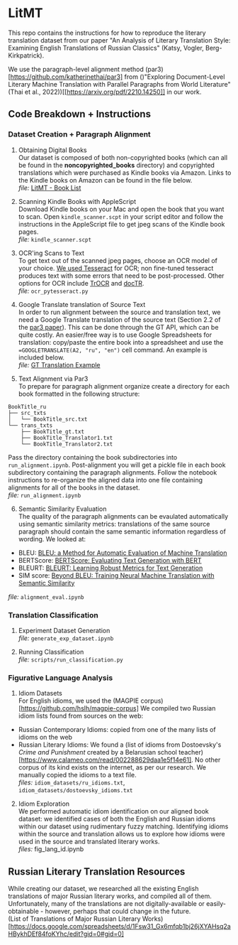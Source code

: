 # LitMT

This repo contains the instructions for how to reproduce the literary translation dataset from our paper "An Analysis of Literary Translation Style: Examining English Translations of Russian Classics" (Katsy, Vogler, Berg-Kirkpatrick).

We use the paragraph-level alignment method (par3)[https://github.com/katherinethai/par3] from ()"Exploring Document-Level Literary Machine Translation with Parallel Paragraphs from World Literature" (Thai et al., 2022))[[https://arxiv.org/pdf/2210.14250]] in our work.

## Code Breakdown + Instructions
### Dataset Creation + Paragraph Alignment
1. Obtaining Digital Books <br />
Our dataset is composed of both non-copyrighted books (which can all be found in the **noncopyrighted_books** directory) and copyrighted translations which were purchased as Kindle books via Amazon. Links to the Kindle books on Amazon can be found in the file below. <br />
*file:* [LitMT - Book List](https://docs.google.com/spreadsheets/d/1FgjpKv9vxqatny2Gryx_RLjGMwZ5EiJ8ugKAntYendQ/edit?usp=sharing)

2. Scanning Kindle Books with AppleScript <br />
Download Kindle books on your Mac and open the book that you want to scan. Open `kindle_scanner.scpt` in your script editor and follow the instructions in the AppleScript file to get jpeg scans of the Kindle book pages. <br />
*file:* `kindle_scanner.scpt`

3. OCR'ing Scans to Text <br />
To get text out of the scanned jpeg pages, choose an OCR model of your choice. [We used Tesseract](https://github.com/tesseract-ocr/tesseract) for OCR; non fine-tuned tesseract produces text with some errors that need to be post-processed. Other options for OCR include [TrOCR](https://huggingface.co/docs/transformers/en/model_doc/trocr) and [docTR](https://github.com/mindee/doctr). <br />
*file:* `ocr_pytesseract.py`

4. Google Translate translation of Source Text <br />
In order to run alignment between the source and translation text, we need a Google Translate translation of the source text (Section 2.2 of the [par3 paper](https://arxiv.org/pdf/2210.14250)). This can be done through the GT API, which can be quite costly. An easier/free way is to use Google Spreadsheets for translation: copy/paste the entire book into a spreadsheet and use the `=GOOGLETRANSLATE(A2, "ru", "en")` cell command. An example is included below. <br />
*file:* [GT Translation Example](https://docs.google.com/spreadsheets/d/1VAXqmaf_g9Y9V4qzbWQLNzIpgMnXADt-Z7U0fsXZhNw/edit?usp=sharing)

5. Text Alignment via Par3<br />
To prepare for paragraph alignment organize create a directory for each book formatted in the following structure: <br />
```
BookTitle_ru
├── src_txts
│   └── BookTitle_src.txt
└── trans_txts
    ├── BookTitle_gt.txt
    ├── BookTitle_Translator1.txt
    └── BookTitle_Translator2.txt
``` 
Pass the directory containing the book subdirectories into `run_alignment.ipynb`. Post-alignment you will get a pickle file in each book subdirectory containing the paragraph alignments. Follow the notebook instructions to re-organize the aligned data into one file containing alignments for all of the books in the dataset. <br />
*file:* `run_alignment.ipynb`

6. Semantic Similarity Evaluation <br />
The quality of the paragraph alignments can be evaulated automatically using semantic similarity metrics: translations of the same source paragraph should contain the same semantic information regardless of wording. We looked at: <br />
- BLEU: [BLEU: a Method for Automatic Evaluation of Machine Translation](https://aclanthology.org/P02-1040.pdf)
- BERTScore: [BERTScore: Evaluating Text Generation with BERT](https://arxiv.org/pdf/1904.09675)
- BLEURT: [BLEURT: Learning Robust Metrics for Text Generation](https://arxiv.org/pdf/2004.04696)
- SIM score: [Beyond BLEU: Training Neural Machine Translation with Semantic Similarity](https://arxiv.org/pdf/1909.06694)

*file:* `alignment_eval.ipynb`

### Translation Classification
1. Experiment Dataset Generation <br />
*file:* `generate_exp_dataset.ipynb`

2. Running Classification <br />
*file:* `scripts/run_classification.py`

### Figurative Language Analysis
1. Idiom Datasets <br />
For English idioms, we used the (MAGPIE corpus)[https://github.com/hslh/magpie-corpus]
We compiled two Russian idiom lists found from sources on the web:
- Russian Contemporary Idioms: copied from one of the many lists of idioms on the web
- Russian Literary Idioms: We found a (list of idioms from Dostoevsky's *Crime and Punishment* created by a Belarusian school teacher)[https://www.calameo.com/read/002288629daa1e5f14e61]. No other corpus of its kind exists on the internet, as per our research. We manually copied the idioms to a text file. <br />
*files:* `idiom_datasets/ru_idioms.txt`, `idiom_datasets/dostoevsky_idioms.txt`

2. Idiom Exploration <br />
We performed automatic idiom identification on our aligned book dataset: we identified cases of both the English and Russian idioms within our dataset using rudimentary fuzzy matching. Identifying idioms within the source and translation allows us to explore how idioms were used in the source and translated literary works. <br />
*files:* fig_lang_id.ipynb

## Russian Literary Translation Resources
While creating our dataset, we researched all the existing English translations of major Russian literary works, and compiled all of them. Unfortunately, many of the translations are not digitally-available or easily-obtainable - however, perhaps that could change in the future. <br />
(List of Translations of Major Russian Literary Works)[https://docs.google.com/spreadsheets/d/1Fsw31_Gx6mfqb1bj26jXYAHsq2aHBykhDEf84foKYhc/edit?gid=0#gid=0]